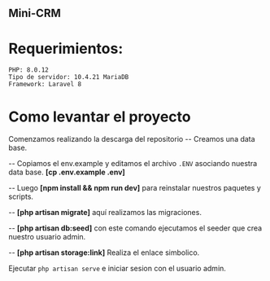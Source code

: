 ## Mini-CRM

# Requerimientos:
    PHP: 8.0.12
    Tipo de servidor: 10.4.21 MariaDB
    Framework: Laravel 8

# Como levantar el proyecto 

Comenzamos realizando la descarga del repositorio
-- Creamos una data base.

-- Copiamos el env.example y editamos el archivo `.ENV` asociando nuestra data base.
    **[cp .env.example .env]**

-- Luego  **[npm install && npm run dev]** para reinstalar nuestros paquetes y scripts.

-- **[php artisan migrate]** aquí realizamos las migraciones.

-- **[php artisan db:seed]** con este comando ejecutamos el seeder que crea nuestro usuario admin.

-- **[php artisan storage:link]** Realiza el enlace simbolico.

Ejecutar `php artisan serve` e iniciar sesion con el usuario admin.





